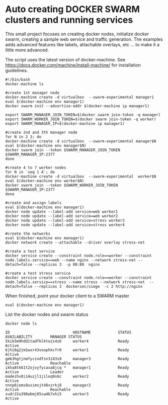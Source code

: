 # Auto creating DOCKER SWARM clusters and running services

This small project focuses on creating docker nodes, initialize docker swarm, creating a sample web service and traffic generation. The examples adds advanced features like labels, attachable overlays, etc ... to make it a little more advanced.

The script uses the latest version of docker-machine.
See https://docs.docker.com/machine/install-machine/ for installation guidelines.


```
#!/bin/bash
docker-machine ls

#create 1st manager node
docker-machine create -d virtualbox  --swarm-experimental manager1
eval $(docker-machine env manager1)
docker swarm init --advertise-addr $(docker-machine ip manager1)

export SWARM_MANAGER_JOIN_TOKEN=$(docker swarm join-token -q manager)
export SWARM_WORKER_JOIN_TOKEN=$(docker swarm join-token -q worker)
export SWARM_MANAGER_IP=$(docker-machine ip manager1)

#create 2nd and 3th manager node
for N in 2 3; do
docker-machine create -d virtualbox  --swarm-experimental manager$N
eval $(docker-machine env manager$N)
docker swarm join --token $SWARM_MANAGER_JOIN_TOKEN $SWARM_MANAGER_IP:2377
done

#create 4 to 7 worker nodes
for N in `seq 1 4`; do
docker-machine create -d virtualbox  --swarm-experimental  worker$N
eval $(docker-machine env worker$N)
docker swarm join --token $SWARM_WORKER_JOIN_TOKEN $SWARM_MANAGER_IP:2377
done

#create and assign labels
eval $(docker-machine env manager1)
docker node update --label-add service=web worker1
docker node update --label-add service=web worker2
docker node update --label-add service=stress worker3
docker node update --label-add service=stress worker4

#create the networks
eval $(docker-machine env manager1)
docker network create --attachable --driver overlay stress-net

#create a test service
docker service create --constraint node.role==worker --constraint node.labels.service==web --name nginx --network stress-net --detach=false --replicas 3  -p 80:80  nginx

#create a test stress service
docker service create --constraint node.role==worker --constraint node.labels.service==stress --name stress --network stress-net  --detach=false --replicas 3  dockersec/siege  -c 2 http://nginx

```

When finished, point your docker client to a SWARM master
```
eval $(docker-machine env manager1)
```

List the docker nodes and swarm status
```
docker node ls

ID                            HOSTNAME            STATUS              AVAILABILITY        MANAGER STATUS
5kik5m9hdd1tadfklktozs4z6     worker4             Ready               Active              
6jhi6g2jm1wxr43voophkcfr0     worker1             Ready               Active              
gmb3hgtjnmfycindfsn3i83s9     manager3            Ready               Active              Reachable
ikha8tk61t2ojvyfycaxa8jcq *   manager1            Ready               Active              Leader
madeihv8i14uzjl1jiloq9s6c     worker2             Ready               Active              
nnnp6joms8usimxjt48xzrkj8     manager2            Ready               Active              Reachable
sudr22u396wbmj05cw4b7xhi5     worker3             Ready               Active              

```



